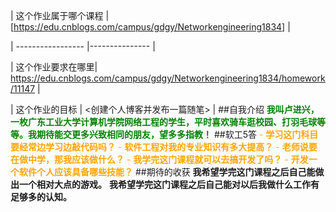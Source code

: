 | 这个作业属于哪个课程 | [https://edu.cnblogs.com/campus/gdgy/Networkengineering1834] |

| ----------------- |--------------- |

| 这个作业要求在哪里| <https://edu.cnblogs.com/campus/gdgy/Networkengineering1834/homework/11147> |

| 这个作业的目标 | <创建个人博客并发布一篇随笔> |
##自我介绍
<span style="color:green"> **我叫卢进兴，一枚广东工业大学计算机学院网络工程的学生，平时喜欢骑车逛校园、打羽毛球等等。我期待能交更多兴致相同的朋友，望多多指教！** </span>
##软工5答
<span style="color:orange">- **学习这门科目要经常边学习边敲代码吗？**</span>
<span style="color:orange">- **软件工程对我的专业知识有多大提高？**</span>
<span style="color:orange">- **老师说要在做中学，那我应该做什么？**</span>
<span style="color:orange">- **我学完这门课程就可以去搞开发了吗？**</span>
<span style="color:orange">- **开发一个软件个人应该具备哪些技能？**</span>
##期待的收获
**我希望学完这门课程之后自己能做出一个相对大点的游戏。**
**我希望学完这门课程之后自己能对以后我做什么工作有足够多的认知。**
